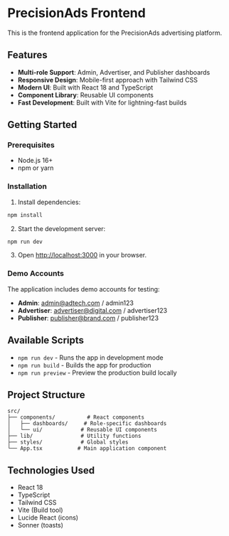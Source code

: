 # PrecisionAds Frontend

This is the frontend application for the PrecisionAds advertising platform.

## Features

- **Multi-role Support**: Admin, Advertiser, and Publisher dashboards
- **Responsive Design**: Mobile-first approach with Tailwind CSS
- **Modern UI**: Built with React 18 and TypeScript
- **Component Library**: Reusable UI components
- **Fast Development**: Built with Vite for lightning-fast builds

## Getting Started

### Prerequisites

- Node.js 16+ 
- npm or yarn

### Installation

1. Install dependencies:
```bash
npm install
```

2. Start the development server:
```bash
npm run dev
```

3. Open [http://localhost:3000](http://localhost:3000) in your browser.

### Demo Accounts

The application includes demo accounts for testing:

- **Admin**: admin@adtech.com / admin123
- **Advertiser**: advertiser@digital.com / advertiser123  
- **Publisher**: publisher@brand.com / publisher123

## Available Scripts

- `npm run dev` - Runs the app in development mode
- `npm run build` - Builds the app for production
- `npm run preview` - Preview the production build locally

## Project Structure

```
src/
├── components/          # React components
│   ├── dashboards/     # Role-specific dashboards
│   └── ui/            # Reusable UI components
├── lib/               # Utility functions
├── styles/            # Global styles
└── App.tsx           # Main application component
```

## Technologies Used

- React 18
- TypeScript
- Tailwind CSS
- Vite (Build tool)
- Lucide React (icons)
- Sonner (toasts) 